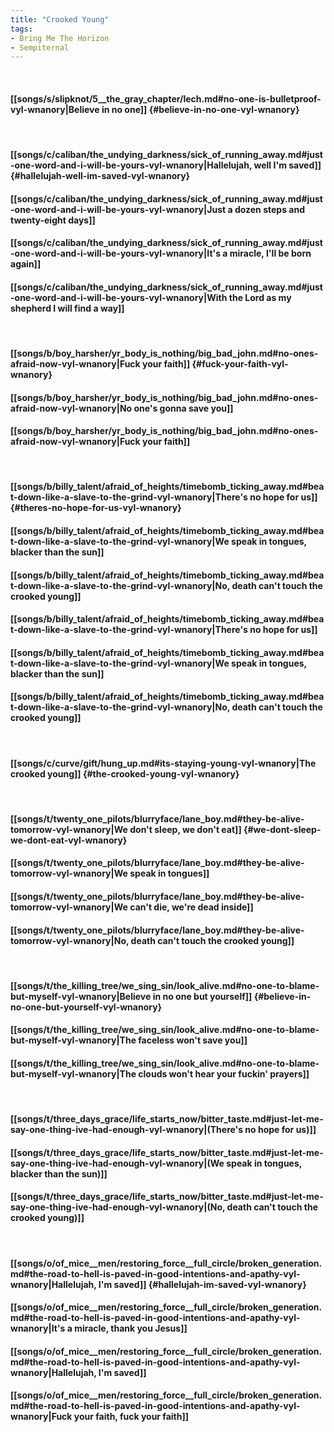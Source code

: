 ```yaml
---
title: "Crooked Young"
tags:
- Bring Me The Horizon
- Sempiternal
---
```

&nbsp;
#### [[songs/s/slipknot/5__the_gray_chapter/lech.md#no-one-is-bulletproof-vyl-wnanory|Believe in no one]] {#believe-in-no-one-vyl-wnanory}
&nbsp;
#### [[songs/c/caliban/the_undying_darkness/sick_of_running_away.md#just-one-word-and-i-will-be-yours-vyl-wnanory|Hallelujah, well I'm saved]] {#hallelujah-well-im-saved-vyl-wnanory}
#### [[songs/c/caliban/the_undying_darkness/sick_of_running_away.md#just-one-word-and-i-will-be-yours-vyl-wnanory|Just a dozen steps and twenty-eight days]]
#### [[songs/c/caliban/the_undying_darkness/sick_of_running_away.md#just-one-word-and-i-will-be-yours-vyl-wnanory|It's a miracle, I'll be born again]]
#### [[songs/c/caliban/the_undying_darkness/sick_of_running_away.md#just-one-word-and-i-will-be-yours-vyl-wnanory|With the Lord as my shepherd I will find a way]]
&nbsp;
#### [[songs/b/boy_harsher/yr_body_is_nothing/big_bad_john.md#no-ones-afraid-now-vyl-wnanory|Fuck your faith]] {#fuck-your-faith-vyl-wnanory}
#### [[songs/b/boy_harsher/yr_body_is_nothing/big_bad_john.md#no-ones-afraid-now-vyl-wnanory|No one's gonna save you]]
#### [[songs/b/boy_harsher/yr_body_is_nothing/big_bad_john.md#no-ones-afraid-now-vyl-wnanory|Fuck your faith]]
&nbsp;
#### [[songs/b/billy_talent/afraid_of_heights/timebomb_ticking_away.md#beat-down-like-a-slave-to-the-grind-vyl-wnanory|There's no hope for us]] {#theres-no-hope-for-us-vyl-wnanory}
#### [[songs/b/billy_talent/afraid_of_heights/timebomb_ticking_away.md#beat-down-like-a-slave-to-the-grind-vyl-wnanory|We speak in tongues, blacker than the sun]]
#### [[songs/b/billy_talent/afraid_of_heights/timebomb_ticking_away.md#beat-down-like-a-slave-to-the-grind-vyl-wnanory|No, death can't touch the crooked young]]
#### [[songs/b/billy_talent/afraid_of_heights/timebomb_ticking_away.md#beat-down-like-a-slave-to-the-grind-vyl-wnanory|There's no hope for us]]
#### [[songs/b/billy_talent/afraid_of_heights/timebomb_ticking_away.md#beat-down-like-a-slave-to-the-grind-vyl-wnanory|We speak in tongues, blacker than the sun]]
#### [[songs/b/billy_talent/afraid_of_heights/timebomb_ticking_away.md#beat-down-like-a-slave-to-the-grind-vyl-wnanory|No, death can't touch the crooked young]]
&nbsp;
#### [[songs/c/curve/gift/hung_up.md#its-staying-young-vyl-wnanory|The crooked young]] {#the-crooked-young-vyl-wnanory}
&nbsp;
#### [[songs/t/twenty_one_pilots/blurryface/lane_boy.md#they-be-alive-tomorrow-vyl-wnanory|We don't sleep, we don't eat]] {#we-dont-sleep-we-dont-eat-vyl-wnanory}
#### [[songs/t/twenty_one_pilots/blurryface/lane_boy.md#they-be-alive-tomorrow-vyl-wnanory|We speak in tongues]]
#### [[songs/t/twenty_one_pilots/blurryface/lane_boy.md#they-be-alive-tomorrow-vyl-wnanory|We can't die, we're dead inside]]
#### [[songs/t/twenty_one_pilots/blurryface/lane_boy.md#they-be-alive-tomorrow-vyl-wnanory|No, death can't touch the crooked young]]
&nbsp;
#### [[songs/t/the_killing_tree/we_sing_sin/look_alive.md#no-one-to-blame-but-myself-vyl-wnanory|Believe in no one but yourself]] {#believe-in-no-one-but-yourself-vyl-wnanory}
#### [[songs/t/the_killing_tree/we_sing_sin/look_alive.md#no-one-to-blame-but-myself-vyl-wnanory|The faceless won't save you]]
#### [[songs/t/the_killing_tree/we_sing_sin/look_alive.md#no-one-to-blame-but-myself-vyl-wnanory|The clouds won't hear your fuckin' prayers]]
&nbsp;
#### [[songs/t/three_days_grace/life_starts_now/bitter_taste.md#just-let-me-say-one-thing-ive-had-enough-vyl-wnanory|(There's no hope for us)]]
#### [[songs/t/three_days_grace/life_starts_now/bitter_taste.md#just-let-me-say-one-thing-ive-had-enough-vyl-wnanory|(We speak in tongues, blacker than the sun)]]
#### [[songs/t/three_days_grace/life_starts_now/bitter_taste.md#just-let-me-say-one-thing-ive-had-enough-vyl-wnanory|(No, death can't touch the crooked young)]]
&nbsp;
#### [[songs/o/of_mice__men/restoring_force__full_circle/broken_generation.md#the-road-to-hell-is-paved-in-good-intentions-and-apathy-vyl-wnanory|Hallelujah, I'm saved]] {#hallelujah-im-saved-vyl-wnanory}
#### [[songs/o/of_mice__men/restoring_force__full_circle/broken_generation.md#the-road-to-hell-is-paved-in-good-intentions-and-apathy-vyl-wnanory|It's a miracle, thank you Jesus]]
#### [[songs/o/of_mice__men/restoring_force__full_circle/broken_generation.md#the-road-to-hell-is-paved-in-good-intentions-and-apathy-vyl-wnanory|Hallelujah, I'm saved]]
#### [[songs/o/of_mice__men/restoring_force__full_circle/broken_generation.md#the-road-to-hell-is-paved-in-good-intentions-and-apathy-vyl-wnanory|Fuck your faith, fuck your faith]]
